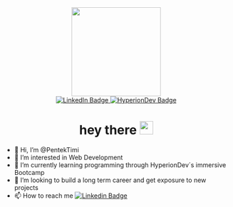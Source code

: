 <div id="header" align="center">
  <img src="https://media.giphy.com/media/iIqmM5tTjmpOB9mpbn/giphy.gif" width="200">
  <div id="badges">
    <a href="https://www.linkedin.com/in/timea-pentek">
      <img src="https://img.shields.io/badge/LinkedIn-blue?style=for-the-badge&logo=linkedin&logoColor=white" alt="LinkedIn Badge"/>
    </a>
    <a href="https://www.hyperiondev.com/portfolio/100795/">
      <img src="https://img.shields.io/badge/HyperionDev-blue?style=for-the-badge" alt="HyperionDev Badge"/>
    </a>
  </div>
  <h1>
  hey there <img src="https://media.giphy.com/media/hvRJCLFzcasrR4ia7z/giphy.gif" width="30px"/>
  </h1>
</div>

- 👋 Hi, I’m @PentekTimi
- 👀 I’m interested in Web Development 
- 🌱 I’m currently learning programming through HyperionDev´s immersive Bootcamp
- 💞️ I’m looking to build a long term career and get exposure to new projects
- 📫 How to reach me [![Linkedin Badge](https://img.shields.io/badge/-LinkedIn-blue?style=flat&logo=Linkedin&logoColor=white)](https://www.linkedin.com/in/timea-pentek)
